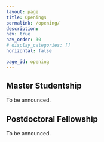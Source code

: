 ```yaml
---
layout: page
title: Openings
permalink: /opening/
description:
nav: true
nav_order: 30
# display_categories: []
horizontal: false

page_id: opening
---
```


## Master Studentship
To be announced.



## Postdoctoral Fellowship
To be announced.
